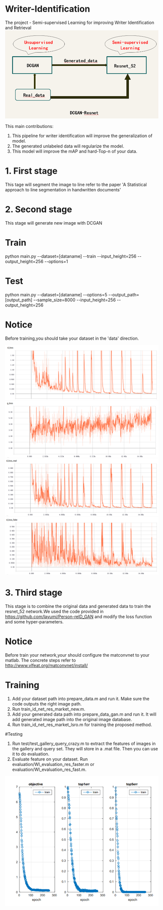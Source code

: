 # Writer-Identification

The  project - Semi-supervised Learning for improving Writer Identification and Retrieval
![](https://github.com/KiM55/Writer-Identification/blob/master/image1.png) 
                  

This main contributions:
1. This pipeline for writer identification will improve the generalization of model.
2. The generated unlabeled data will regularize the model. 
3. This model will improve the mAP and hard-Top-n of your data. 



# 1. First stage
This tage will segment the image to line refer to the paper  'A Statistical approach to line segmentation in handwritten documents'

      

# 2. Second stage
This stage will generate new image with DCGAN
# Train
python main.py --dataset=[dataname] --train --input_height=256 --output_height=256 --options=1
# Test
python main.py --dataset=[dataname] --options=5  --output_path=[output_path] --sample_size=8000  --input_height=256 --output_height=256
# Notice
Before training,you should take your dataset in the 'data' direction.

![](https://github.com/KiM55/Writer-Identification/blob/master/image/d_loss.png)
![](https://github.com/KiM55/Writer-Identification/blob/master/image/g_loss.png)
![](https://github.com/KiM55/Writer-Identification/blob/master/image/d_loss_real.png)
![](https://github.com/KiM55/Writer-Identification/blob/master/image/d_loss_fake.png)

# 3. Third stage
This stage is to combine the original data and generated data to train the resnet_52 network.We used the code provided in https://github.com/layumi/Person-reID_GAN and modify the loss function and some hyper-parameters. 

# Notice
Before train your network,your should configure the matconvnet to your matlab. The concrete steps refer to http://www.vlfeat.org/matconvnet/install/

# Training
1. Add your dataset path into prepare_data.m and run it. Make sure the code outputs the right image path.
2. Run train_id_net_res_market_new.m.
3. Add your generated data path into prepare_data_gan.m and run it. It will add generated image path into the original image database.
4. Run train_id_net_res_market_lsro.m for training the proposed method.

#Testing
1. Run test/test_gallery_query_crazy.m to extract the features of images in the gallery and query set. They will store in a .mat file. Then you can use it to do evaluation.
2. Evaluate feature on your dataset. Run evaluation/WI_evaluation_res_faster.m or evaluation/WI_evaluation_res_fast.m.

![](https://github.com/KiM55/Writer-Identification/blob/master/train.png)
